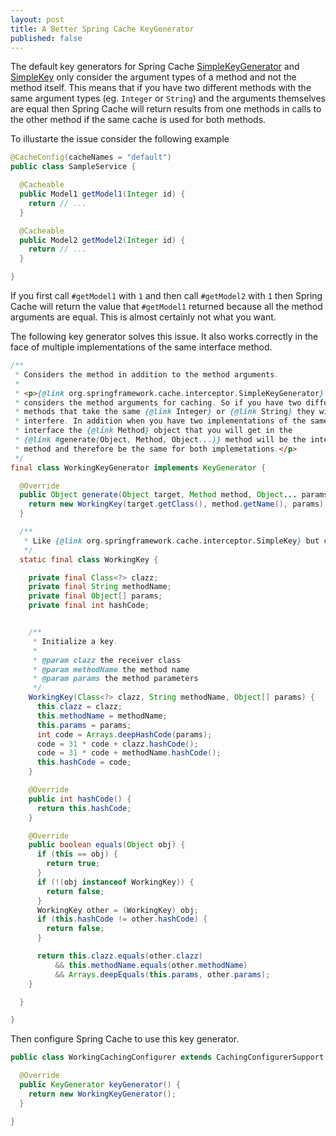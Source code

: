 ```yaml
---
layout: post
title: A Better Spring Cache KeyGenerator
published: false
---
```


The default key generators for Spring Cache [SimpleKeyGenerator](https://github.com/spring-projects/spring-framework/blob/master/spring-context/src/main/java/org/springframework/cache/interceptor/SimpleKeyGenerator.java) and [SimpleKey](https://github.com/spring-projects/spring-framework/blob/master/spring-context/src/main/java/org/springframework/cache/interceptor/SimpleKey.java) only consider the argument types of a method and not the method itself. This means that if you have two different methods with the same argument types (eg. `Integer` or `String`) and the arguments themselves are equal then Spring Cache will return results from one methods in calls to the other method if the same cache is used for both methods.

To illustarte the issue consider the following example

```java
@CacheConfig(cacheNames = "default")
public class SampleService {

  @Cacheable
  public Model1 getModel1(Integer id) {
    return // ...
  }

  @Cacheable
  public Model2 getModel2(Integer id) {
    return // ...
  }

}
```

If you first call `#getModel1` with `1` and then call `#getModel2` with `1` then Spring Cache will return the value that `#getModel1` returned because all the method arguments are equal. This is almost certainly not what you want.


The following key generator solves this issue. It also works correctly in the face of multiple implementations of the same interface method.


```java
/**
 * Considers the method in addition to the method arguments.
 *
 * <p>{@link org.springframework.cache.interceptor.SimpleKeyGenerator} only
 * considers the method arguments for caching. So if you have two different
 * methods that take the same {@link Integer} or {@link String} they will
 * interfere. In addition when you have two implementations of the same
 * interface the {@link Method} object that you will get in the
 * {@link #generate(Object, Method, Object...)} method will be the interface
 * method and therefore be the same for both implemetations.</p>
 */
final class WorkingKeyGenerator implements KeyGenerator {

  @Override
  public Object generate(Object target, Method method, Object... params) {
    return new WorkingKey(target.getClass(), method.getName(), params);
  }

  /**
   * Like {@link org.springframework.cache.interceptor.SimpleKey} but considers the method.
   */
  static final class WorkingKey {

    private final Class<?> clazz;
    private final String methodName;
    private final Object[] params;
    private final int hashCode;


    /**
     * Initialize a key.
     *
     * @param clazz the receiver class
     * @param methodName the method name
     * @param params the method parameters
     */
    WorkingKey(Class<?> clazz, String methodName, Object[] params) {
      this.clazz = clazz;
      this.methodName = methodName;
      this.params = params;
      int code = Arrays.deepHashCode(params);
      code = 31 * code + clazz.hashCode();
      code = 31 * code + methodName.hashCode();
      this.hashCode = code;
    }

    @Override
    public int hashCode() {
      return this.hashCode;
    }

    @Override
    public boolean equals(Object obj) {
      if (this == obj) {
        return true;
      }
      if (!(obj instanceof WorkingKey)) {
        return false;
      }
      WorkingKey other = (WorkingKey) obj;
      if (this.hashCode != other.hashCode) {
        return false;
      }

      return this.clazz.equals(other.clazz)
          && this.methodName.equals(other.methodName)
          && Arrays.deepEquals(this.params, other.params);
    }

  }

}

```

Then configure Spring Cache to use this key generator.


```java
public class WorkingCachingConfigurer extends CachingConfigurerSupport {

  @Override
  public KeyGenerator keyGenerator() {
    return new WorkingKeyGenerator();
  }

}
```

